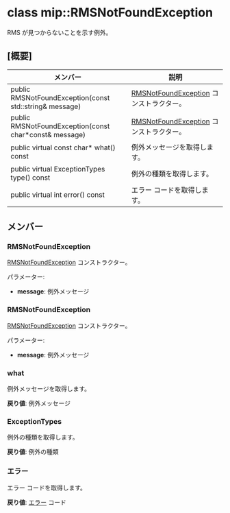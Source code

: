 # <a name="class-miprmsnotfoundexception"></a>class mip::RMSNotFoundException 
RMS が見つからないことを示す例外。
  
## <a name="summary"></a>[概要]
 メンバー                        | 説明                                
--------------------------------|---------------------------------------------
 public RMSNotFoundException(const std::string& message)  |  [RMSNotFoundException](class_mip_rmsnotfoundexception.md) コンストラクター。
 public RMSNotFoundException(const char*const& message)  |  [RMSNotFoundException](class_mip_rmsnotfoundexception.md) コンストラクター。
 public virtual const char* what() const  |  例外メッセージを取得します。
 public virtual ExceptionTypes type() const  |  例外の種類を取得します。
 public virtual int error() const  |  エラー コードを取得します。
  
## <a name="members"></a>メンバー
  
### <a name="rmsnotfoundexception"></a>RMSNotFoundException
[RMSNotFoundException](class_mip_rmsnotfoundexception.md) コンストラクター。

パラメーター:  
* **message**: 例外メッセージ


  
### <a name="rmsnotfoundexception"></a>RMSNotFoundException
[RMSNotFoundException](class_mip_rmsnotfoundexception.md) コンストラクター。

パラメーター:  
* **message**: 例外メッセージ


  
### <a name="what"></a>what
例外メッセージを取得します。

  
**戻り値**: 例外メッセージ
  
### <a name="exceptiontypes"></a>ExceptionTypes
例外の種類を取得します。

  
**戻り値**: 例外の種類
  
### <a name="error"></a>エラー
エラー コードを取得します。

  
**戻り値**: [エラー](class_mip_error.md) コード